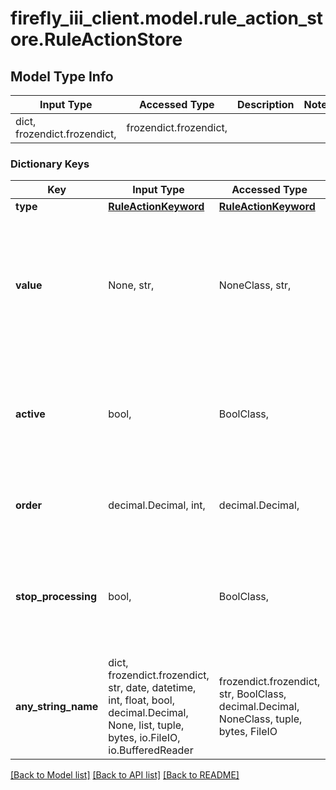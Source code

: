 # firefly_iii_client.model.rule_action_store.RuleActionStore

## Model Type Info
Input Type | Accessed Type | Description | Notes
------------ | ------------- | ------------- | -------------
dict, frozendict.frozendict,  | frozendict.frozendict,  |  | 

### Dictionary Keys
Key | Input Type | Accessed Type | Description | Notes
------------ | ------------- | ------------- | ------------- | -------------
**type** | [**RuleActionKeyword**](RuleActionKeyword.md) | [**RuleActionKeyword**](RuleActionKeyword.md) |  | 
**value** | None, str,  | NoneClass, str,  | The accompanying value the action will set, change or update. Can be empty, but for some types this value is mandatory. | 
**active** | bool,  | BoolClass,  | If the action is active. Defaults to true. | [optional] if omitted the server will use the default value of True
**order** | decimal.Decimal, int,  | decimal.Decimal,  | Order of the action | [optional] value must be a 32 bit integer
**stop_processing** | bool,  | BoolClass,  | When true, other actions will not be fired after this action has fired. Defaults to false. | [optional] if omitted the server will use the default value of False
**any_string_name** | dict, frozendict.frozendict, str, date, datetime, int, float, bool, decimal.Decimal, None, list, tuple, bytes, io.FileIO, io.BufferedReader | frozendict.frozendict, str, BoolClass, decimal.Decimal, NoneClass, tuple, bytes, FileIO | any string name can be used but the value must be the correct type | [optional]

[[Back to Model list]](../../README.md#documentation-for-models) [[Back to API list]](../../README.md#documentation-for-api-endpoints) [[Back to README]](../../README.md)

